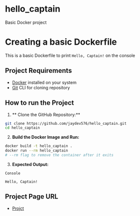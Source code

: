 # hello_captain
Basic Docker project 


# Creating a basic Dockerfile
This is a basic Dockerfile to print `Hello, Captain!` on the console


## Project Requirements
- [Docker](https://docs.docker.com/get-docker/) installed on your system
- [Git](https://git-scm.com/) CLI for cloning repository


## How to run the Project

1. ** Clone the GitHub Repository:**
```bash
git clone https://github.com/jaydev576/hello_captain.git
cd hello_captain
```

2. **Build the Docker Image and Run:**
```bash
docker build -t hello_captain .
docker run --rm hello_captain
# --rm flag to remove the container after it exits
```

3. **Expected Output:**
```
Console
```
```
Hello, Captain!
```


## Project Page URL

- [Projct](https://www.github.com/Jaydev576/hello_captain)
